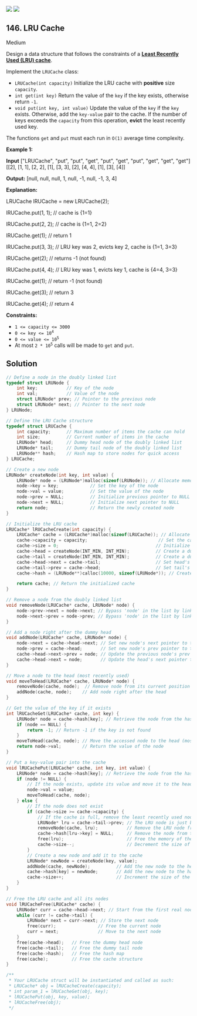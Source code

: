 [![](https://img.shields.io/github/stars/LeetCode-in-C/LeetCode-in-C?label=Stars&style=flat-square)](https://github.com/LeetCode-in-C/LeetCode-in-C)
[![](https://img.shields.io/github/forks/LeetCode-in-C/LeetCode-in-C?label=Fork%20me%20on%20GitHub%20&style=flat-square)](https://github.com/LeetCode-in-C/LeetCode-in-C/fork)

## 146\. LRU Cache

Medium

Design a data structure that follows the constraints of a **[Least Recently Used (LRU) cache](https://en.wikipedia.org/wiki/Cache_replacement_policies#LRU)**.

Implement the `LRUCache` class:

*   `LRUCache(int capacity)` Initialize the LRU cache with **positive** size `capacity`.
*   `int get(int key)` Return the value of the `key` if the key exists, otherwise return `-1`.
*   `void put(int key, int value)` Update the value of the `key` if the `key` exists. Otherwise, add the `key-value` pair to the cache. If the number of keys exceeds the `capacity` from this operation, **evict** the least recently used key.

The functions `get` and `put` must each run in `O(1)` average time complexity.

**Example 1:**

**Input** ["LRUCache", "put", "put", "get", "put", "get", "put", "get", "get", "get"] [[2], [1, 1], [2, 2], [1], [3, 3], [2], [4, 4], [1], [3], [4]]

**Output:** [null, null, null, 1, null, -1, null, -1, 3, 4]

**Explanation:** 

LRUCache lRUCache = new LRUCache(2); 

lRUCache.put(1, 1); // cache is {1=1} 

lRUCache.put(2, 2); // cache is {1=1, 2=2} 

lRUCache.get(1); // return 1 

lRUCache.put(3, 3); // LRU key was 2, evicts key 2, cache is {1=1, 3=3} 

lRUCache.get(2); // returns -1 (not found) 

lRUCache.put(4, 4); // LRU key was 1, evicts key 1, cache is {4=4, 3=3}

lRUCache.get(1); // return -1 (not found) 

lRUCache.get(3); // return 3 

lRUCache.get(4); // return 4

**Constraints:**

*   `1 <= capacity <= 3000`
*   <code>0 <= key <= 10<sup>4</sup></code>
*   <code>0 <= value <= 10<sup>5</sup></code>
*   At most <code>2 * 10<sup>5</sup></code> calls will be made to `get` and `put`.

## Solution

```c
// Define a node in the doubly linked list
typedef struct LRUNode {
    int key;           // Key of the node
    int val;           // Value of the node
    struct LRUNode* prev; // Pointer to the previous node
    struct LRUNode* next; // Pointer to the next node
} LRUNode;

// Define the LRU Cache structure
typedef struct LRUCache {
    int capacity;      // Maximum number of items the cache can hold
    int size;          // Current number of items in the cache
    LRUNode* head;     // Dummy head node of the doubly linked list
    LRUNode* tail;     // Dummy tail node of the doubly linked list
    LRUNode** hash;    // Hash map to store nodes for quick access
} LRUCache;

// Create a new node
LRUNode* createNode(int key, int value) {
    LRUNode* node = (LRUNode*)malloc(sizeof(LRUNode)); // Allocate memory for the new node
    node->key = key;            // Set the key of the node
    node->val = value;          // Set the value of the node
    node->prev = NULL;          // Initialize previous pointer to NULL
    node->next = NULL;          // Initialize next pointer to NULL
    return node;                // Return the newly created node
}

// Initialize the LRU cache
LRUCache* lRUCacheCreate(int capacity) {
    LRUCache* cache = (LRUCache*)malloc(sizeof(LRUCache)); // Allocate memory for the cache
    cache->capacity = capacity;                           // Set the cache capacity
    cache->size = 0;                                     // Initialize size to 0
    cache->head = createNode(INT_MIN, INT_MIN);          // Create a dummy head node
    cache->tail = createNode(INT_MIN, INT_MIN);          // Create a dummy tail node
    cache->head->next = cache->tail;                     // Set head's next to tail
    cache->tail->prev = cache->head;                     // Set tail's prev to head
    cache->hash = (LRUNode**)calloc(10000, sizeof(LRUNode*)); // Create a hash map (size is 10000 for simplicity)

    return cache; // Return the initialized cache
}

// Remove a node from the doubly linked list
void removeNode(LRUCache* cache, LRUNode* node) {
    node->prev->next = node->next; // Bypass 'node' in the list by linking previous node to next node
    node->next->prev = node->prev; // Bypass 'node' in the list by linking next node to previous node
}

// Add a node right after the dummy head
void addNode(LRUCache* cache, LRUNode* node) {
    node->next = cache->head->next; // Set new node's next pointer to the node currently after the head
    node->prev = cache->head;       // Set new node's prev pointer to the head
    cache->head->next->prev = node; // Update the previous node's prev pointer to the new node
    cache->head->next = node;       // Update the head's next pointer to the new node
}

// Move a node to the head (most recently used)
void moveToHead(LRUCache* cache, LRUNode* node) {
    removeNode(cache, node);  // Remove node from its current position
    addNode(cache, node);    // Add node right after the head
}

// Get the value of the key if it exists
int lRUCacheGet(LRUCache* cache, int key) {
    LRUNode* node = cache->hash[key]; // Retrieve the node from the hash map using the key
    if (node == NULL) {
        return -1; // Return -1 if the key is not found
    }
    moveToHead(cache, node); // Move the accessed node to the head (most recently used)
    return node->val;        // Return the value of the node
}

// Put a key-value pair into the cache
void lRUCachePut(LRUCache* cache, int key, int value) {
    LRUNode* node = cache->hash[key]; // Retrieve the node from the hash map using the key
    if (node != NULL) {
        // If the node exists, update its value and move it to the head
        node->val = value;
        moveToHead(cache, node);
    } else {
        // If the node does not exist
        if (cache->size >= cache->capacity) {
            // If the cache is full, remove the least recently used node
            LRUNode* lru = cache->tail->prev; // The LRU node is just before the tail
            removeNode(cache, lru);           // Remove the LRU node from the list
            cache->hash[lru->key] = NULL;     // Remove the node from the hash map
            free(lru);                        // Free the memory of the removed node
            cache->size--;                    // Decrement the size of the cache
        }
        // Create a new node and add it to the cache
        LRUNode* newNode = createNode(key, value);
        addNode(cache, newNode);          // Add the new node to the head
        cache->hash[key] = newNode;       // Add the new node to the hash map
        cache->size++;                    // Increment the size of the cache
    }
}

// Free the LRU cache and all its nodes
void lRUCacheFree(LRUCache* cache) {
    LRUNode* curr = cache->head->next; // Start from the first real node
    while (curr != cache->tail) {
        LRUNode* next = curr->next; // Store the next node
        free(curr);                // Free the current node
        curr = next;               // Move to the next node
    }
    free(cache->head);   // Free the dummy head node
    free(cache->tail);   // Free the dummy tail node
    free(cache->hash);   // Free the hash map
    free(cache);         // Free the cache structure
}

/**
 * Your LRUCache struct will be instantiated and called as such:
 * LRUCache* obj = lRUCacheCreate(capacity);
 * int param_1 = lRUCacheGet(obj, key);
 * lRUCachePut(obj, key, value);
 * lRUCacheFree(obj);
 */
```